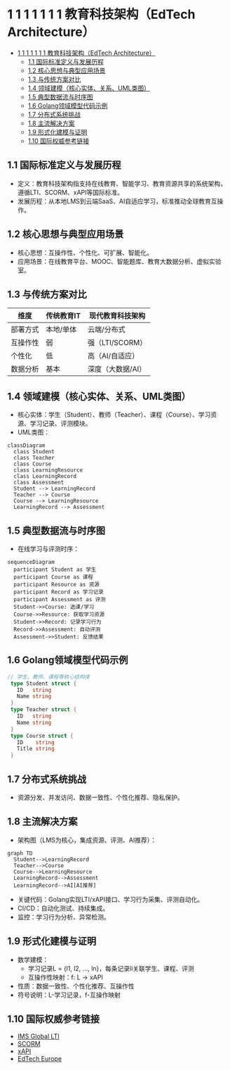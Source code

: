 # 1 1 1 1 1 1 1 教育科技架构（EdTech Architecture）

<!-- TOC START -->
- [1 1 1 1 1 1 1 教育科技架构（EdTech Architecture）](#1-1-1-1-1-1-1-教育科技架构（edtech-architecture）)
  - [1.1 国际标准定义与发展历程](#国际标准定义与发展历程)
  - [1.2 核心思想与典型应用场景](#核心思想与典型应用场景)
  - [1.3 与传统方案对比](#与传统方案对比)
  - [1.4 领域建模（核心实体、关系、UML类图）](#领域建模（核心实体、关系、uml类图）)
  - [1.5 典型数据流与时序图](#典型数据流与时序图)
  - [1.6 Golang领域模型代码示例](#golang领域模型代码示例)
  - [1.7 分布式系统挑战](#分布式系统挑战)
  - [1.8 主流解决方案](#主流解决方案)
  - [1.9 形式化建模与证明](#形式化建模与证明)
  - [1.10 国际权威参考链接](#国际权威参考链接)
<!-- TOC END -->














## 1.1 国际标准定义与发展历程

- 定义：教育科技架构指支持在线教育、智能学习、教育资源共享的系统架构，遵循LTI、SCORM、xAPI等国际标准。
- 发展历程：从本地LMS到云端SaaS、AI自适应学习，标准推动全球教育互操作。

## 1.2 核心思想与典型应用场景

- 核心思想：互操作性、个性化、可扩展、智能化。
- 应用场景：在线教育平台、MOOC、智能题库、教育大数据分析、虚拟实验室。

## 1.3 与传统方案对比

| 维度         | 传统教育IT     | 现代教育科技架构     |
|--------------|--------------|---------------------|
| 部署方式     | 本地/单体     | 云端/分布式         |
| 互操作性     | 弱            | 强（LTI/SCORM）     |
| 个性化       | 低            | 高（AI/自适应）     |
| 数据分析     | 基本          | 深度（大数据/AI）   |

## 1.4 领域建模（核心实体、关系、UML类图）

- 核心实体：学生（Student）、教师（Teacher）、课程（Course）、学习资源、学习记录、评测模块。
- UML类图：

```mermaid
classDiagram
  class Student
  class Teacher
  class Course
  class LearningResource
  class LearningRecord
  class Assessment
  Student --> LearningRecord
  Teacher --> Course
  Course --> LearningResource
  LearningRecord --> Assessment
```

## 1.5 典型数据流与时序图

- 在线学习与评测时序：

```mermaid
sequenceDiagram
  participant Student as 学生
  participant Course as 课程
  participant Resource as 资源
  participant Record as 学习记录
  participant Assessment as 评测
  Student->>Course: 选课/学习
  Course->>Resource: 获取学习资源
  Student->>Record: 记录学习行为
  Record->>Assessment: 自动评测
  Assessment->>Student: 反馈结果
```

## 1.6 Golang领域模型代码示例

```go
// 学生、教师、课程等核心结构体
 type Student struct {
   ID   string
   Name string
 }
 type Teacher struct {
   ID   string
   Name string
 }
 type Course struct {
   ID    string
   Title string
 }
```

## 1.7 分布式系统挑战

- 资源分发、并发访问、数据一致性、个性化推荐、隐私保护。

## 1.8 主流解决方案

- 架构图（LMS为核心，集成资源、评测、AI推荐）：

```mermaid
graph TD
  Student-->LearningRecord
  Teacher-->Course
  Course-->LearningResource
  LearningRecord-->Assessment
  LearningRecord-->AI[AI推荐]
```

- 关键代码：Golang实现LTI/xAPI接口、学习行为采集、评测自动化。
- CI/CD：自动化测试、持续集成。
- 监控：学习行为分析、异常检测。

## 1.9 形式化建模与证明

- 数学建模：
  - 学习记录L = {l1, l2, ..., ln}，每条记录li关联学生、课程、评测
  - 互操作性映射：f: L → xAPI
- 性质：数据一致性、个性化推荐、互操作性
- 符号说明：L-学习记录，f-互操作映射

## 1.10 国际权威参考链接

- [IMS Global LTI](https://www.imsglobal.org/activity/learning-tools-interoperability)
- [SCORM](https://scorm.com/)
- [xAPI](https://xapi.com/)
- [EdTech Europe](https://edtecheurope.com/)
